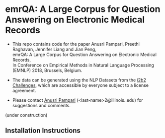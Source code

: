 # emrQA: A Large Corpus for Question Answering on Electronic Medical Records

- This repo contains code for the paper
Anusri Pampari, Preethi Raghavan, Jennifer Liang and Jian Peng,  
emrQA: A Large Corpus for Question Answering on Electronic Medical Records,  
In Conference on Empirical Methods in Natural Language Processing (EMNLP) 2018, Brussels, Belgium.

- The data can be generated using the NLP Datasets from the [i2b2 Challenges][i2b2-datasets], which are accessible by everyone subject to a license agreement. 
- Please contact [Anusri Pampari][anusri-home] (\<last-name\>2@illinois..edu)  for suggestions and comments.

(under construction)

## Installation Instructions


[i2b2-datasets]: https://www.i2b2.org/NLP/DataSets/
[anusri-home]: https://www.linkedin.com/in/anusri-pampari-594bb5126/

